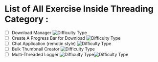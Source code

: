 # List of All Exercise Inside Threading Category :
- [ ] Download Manager ![Difficulty Type](https://img.shields.io/badge/Difficulty-expert-red.svg)
- [ ] Create A Progress Bar for Download ![Difficulty Type](https://img.shields.io/badge/Difficulty-Intermediate-orange.svg)
- [ ] Chat Application (remotin style) ![Difficulty Type](https://img.shields.io/badge/Difficulty-Intermediate-orange.svg)
- [ ] Bulk Thumbnail Creator ![Difficulty Type](https://img.shields.io/badge/Difficulty-Intermediate-orange.svg)
- [ ] Multi-Threaded Logger ![Difficulty Type](https://img.shields.io/badge/Difficulty-Beginner-green.svg)![Difficulty Type](https://img.shields.io/badge/Difficulty-Beginner-green.svg)